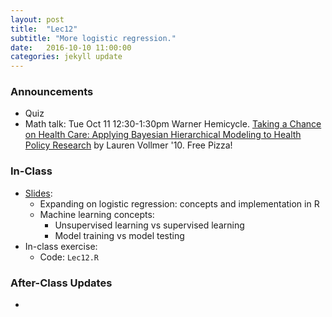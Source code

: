 ```yaml
---
layout: post
title:  "Lec12"
subtitle: "More logistic regression."
date:   2016-10-10 11:00:00
categories: jekyll update
---
```




### Announcements

* Quiz
* Math talk: Tue Oct 11 12:30-1:30pm Warner Hemicycle. [Taking a Chance on Health Care: Applying Bayesian Hierarchical Modeling to Health Policy Research](http://www.middlebury.edu/events?trumbaEmbed=view%3Devent%26eventid%3D207271160) by Lauren Vollmer '10. Free Pizza!


### In-Class

* <a href = "http://htmlpreview.github.io/?https://raw.githubusercontent.com/2016-09-Middlebury-Data-Science/Topics/master/Lec12%20More%20Logistic%20Regression/Lec12.html"
target = "_blank">Slides</a>:
    + Expanding on logistic regression: concepts and implementation in R
    + Machine learning concepts:
        + Unsupervised learning vs supervised learning
        + Model training vs model testing
* In-class exercise:
    + Code: `Lec12.R`


### After-Class Updates

* 

